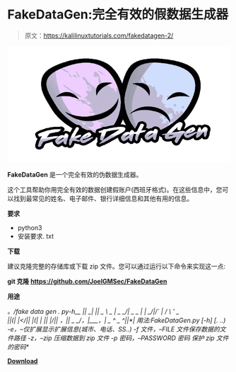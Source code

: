 # FakeDataGen:完全有效的假数据生成器

> 原文：<https://kalilinuxtutorials.com/fakedatagen-2/>

[![](img/0239f30fafeb28a77637688fe02ec3c0.png)](https://blogger.googleusercontent.com/img/a/AVvXsEjwrv6Irx1oXI0fCpsZ0i8jimuEd0W3oc2figknrqW_BinrL-N3xTHEKJiizzc8DKFtw1zop1lc4KAsfgKmd-0zQZn1hNI264K1IoAgwHXQ5uZNXpiyulvFt2JqQ9uHEANsLaGdqUzcy6gtMZroo4SxidWwDssnyRHIbp-k2qExyTKHE8gNw19WGfPp=s728)

**FakeDataGen** 是一个完全有效的伪数据生成器。

这个工具帮助你用完全有效的数据创建假账户(西班牙格式)。在这些信息中，您可以找到最常见的姓名、电子邮件、银行详细信息和其他有用的信息。

**要求**

*   python3
*   安装要求. txt

**下载**

建议克隆完整的存储库或下载 zip 文件。您可以通过运行以下命令来实现这一点:

**git 克隆 https://github.com/JoelGMSec/FakeDataGen**

**用途**

**。/fake data gen . py-h*_**_ |*| _*| |*| _ \ _ | _ _/| _ _
| | _/*|/*` | _/_ \ ' _ \
|*|(*| |</|*| |(*| | || |/|*| _*，*|*| _ _*/_，|___，| _ ^ _ ^*|*|*|
用法:FakeDataGen.py [-h] [. ..)
-e，–仅扩展显示扩展信息(城市、电话、SS..)
-f 文件，–FILE 文件保存数据的文件路径
-z，–zip 压缩数据到 zip 文件
-p 密码，–PASSWORD 密码
保护 zip 文件的密码**

[**Download**](https://github.com/JoelGMSec/FakeDataGen)